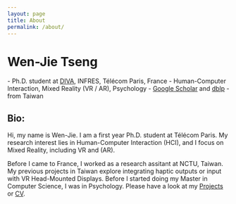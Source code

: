 ```yaml
---
layout: page
title: About
permalink: /about/
---
```

<h1><b>Wen-Jie Tseng</b></h1>
- Ph.D. student at <a href="https://diva.telecom-paristech.fr/">DIVA</a>, INFRES, T&eacute;l&eacute;com Paris, France
- Human-Computer Interaction, Mixed Reality (VR / AR), Psychology
- <a href="https://scholar.google.com.tw/citations?user=1XUzM-UAAAAJ&hl=zh-TW">Google Scholar</a> and <a href="https://dblp.uni-trier.de/pers/hd/t/Tseng_0002:Wen=Jie">dblp</a>
- from Taiwan

<h2>Bio:</h2>
<p>Hi, my name is Wen-Jie. I am a first year Ph.D. student at T&eacute;l&eacute;com Paris. My research interest lies in Human-Computer Interaction (HCI), and I focus on Mixed Reality, including VR and (AR).</p>

<p>Before I came to France, I worked as a research assitant at NCTU, Taiwan. My previous projects in Taiwan explore integrating haptic outputs or input with VR Head-Mounted Displays. Before I started doing my Master in Computer Science, I was in Psychology. Please have a look at my <a href="http://wenjietseng.github.io/projects/">Projects</a> or <a href="http://wenjietseng.github.io/documents/CV_Wen_Jie_Tseng.pdf">CV</a>.</p>

<!-- <ul style="list-style-type: none; margin-left: 0px;">
<li> 
    <a class="cv-img" href="http://wenjietseng.github.io/documents/CV_Wen_Jie_Tseng.pdf">
        <img src="https://wenjietseng.github.io/images/cv.png" width="40px">
    </a>
    <a href="mailto:wen-jie.tseng@telecom-paris.fr">
        <img src="https://wenjietseng.github.io/images/email.png" width="40px">
    </a>
</li>
</ul> -->





<!-- Currently he focuses on <i>Augmented Humanity: Exploring Ethical, Social, and Political Challenges in Mixed Reality (AR/VR).</i> -->

<!-- **Bio:** Wen-Jie is a research assistant in Computer Science at National Chiao Tung University, Taiwan. He received his Master's degree in CS at NCTU in June 2019. His previous projects focus on integrating input and output with the Head-Mounted Displays (HMD) for virtual reality, for example, 
<a href="http://wenjietseng.github.io/projects/FacePush/"><b>FacePush</b></a>
 and 
<a href="http://wenjietseng.github.io/projects/FaceWidgets/"><b>FaceWidgets</b></a>.
Besides research, he loves beer and plays bass. -->

<!-- - My previous work has explored integrating haptic outputs and input with head-mounted displays:
    - <a href="http://wenjietseng.github.io/projects/FacePush/"><b>FacePush</b></a>
    - <a href="http://wenjietseng.github.io/projects/FaceWidgets/"><b>FaceWidgets</b></a>
    - <a href="http://wenjietseng.github.io/projects/SkinStrokeDisplay/"><b>Skin-Stroke Displays (in HMD)</b></a> -->
<!-- <h1><b>Bio:</b></h1> -->
<!-- Wen-Jie is a research assistant in Computer Science at National Chiao Tung University, Taiwan. He received his Master's degree in CS at NCTU in June 2019. His previous projects focus on integrating input and output with the Head-Mounted Displays (HMD) for virtual reality, including, <a href="http://wenjietseng.github.io/projects/FacePush/"><b>FacePush</b></a> and <a href="http://wenjietseng.github.io/projects/FaceWidgets/"><b>FaceWidgets</b></a>. Beyond the research, he loves beer and plays bass. -->